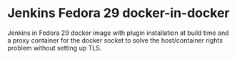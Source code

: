 
# Jenkins Fedora 29 docker-in-docker

Jenkins in Fedora 29 docker image with plugin installation at build time and a proxy container for the docker socket to solve the host/container rights problem without setting up TLS.

